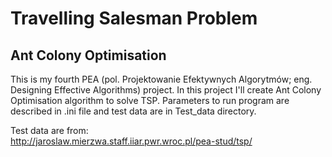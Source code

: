 # Travelling Salesman Problem
##  Ant Colony Optimisation

This is my fourth PEA (pol. Projektowanie Efektywnych Algorytmów; eng. Designing Effective Algorithms) project.
In this project I'll create Ant Colony Optimisation algorithm to solve TSP. Parameters to run program are 
described in .ini file and test data are in Test_data directory. 

Test data are from:  
http://jaroslaw.mierzwa.staff.iiar.pwr.wroc.pl/pea-stud/tsp/
